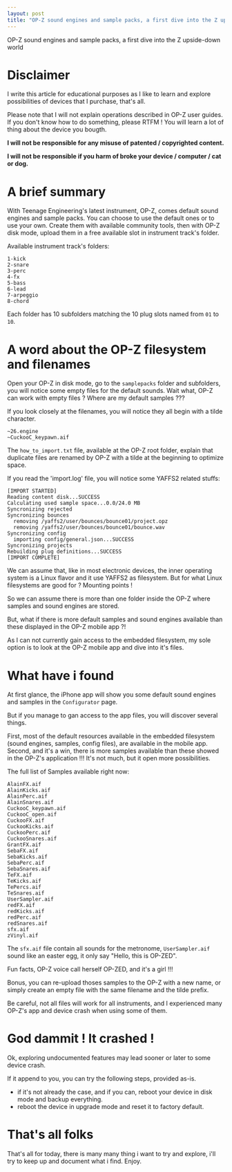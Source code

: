 ```yaml
---
layout: post
title: "OP-Z sound engines and sample packs, a first dive into the Z upside-down world"
---
```


OP-Z sound engines and sample packs, a first dive into the Z upside-down world

# Disclaimer

I write this article for educational purposes as I like to learn and explore possibilities of devices that I purchase, that's all.

Please note that I will not explain operations described in OP-Z user guides. If you don't know how to do something, please RTFM !
You will learn a lot of thing about the device you bougth.

**I will not be responsible for any misuse of patented / copyrighted content.**

**I will not be responsible if you harm of broke your device / computer / cat or dog.**


# A brief summary

With Teenage Engineering's latest instrument, OP-Z, comes default sound engines and sample packs.
You can choose to use the default ones or to use your own. Create them with available community tools, then with OP-Z disk mode, upload them in a free available slot in instrument track's folder.

Available instrument track's folders:
```
1-kick
2-snare
3-perc
4-fx
5-bass
6-lead
7-arpeggio
8-chord
```

Each folder has 10 subfolders matching the 10 plug slots named from `01` to `10`.


# A word about the OP-Z filesystem and filenames

Open your OP-Z in disk mode, go to the `samplepacks` folder and subfolders, you will notice some empty files for the default sounds.
Wait what, OP-Z can work with empty files ? Where are my default samples ???

If you look closely at the filenames, you will notice they all begin with a tilde character.

```
~26.engine
~CuckooC_keypawn.aif
```

The `how_to_import.txt` file, available at the OP-Z root folder, explain that duplicate files are renamed by OP-Z with a tilde at the beginning to optimize space.

If you read the 'import.log' file, you will notice some YAFFS2 related stuffs:

```
[IMPORT STARTED]
Reading content disk...SUCCESS
Calculating used sample space...0.0/24.0 MB
Syncronizing rejected
Syncronizing bounces
  removing /yaffs2/user/bounces/bounce01/project.opz
  removing /yaffs2/user/bounces/bounce01/bounce.wav
Syncronizing config
  importing config/general.json...SUCCESS
Syncronizing projects
Rebuilding plug definitions...SUCCESS
[IMPORT COMPLETE]
```

We can assume that, like in most electronic devices, the inner operating system is a Linux flavor and it use YAFFS2 as filesystem. But for what Linux filesystems are good for ? Mounting points !

So we can assume there is more than one folder inside the OP-Z where samples and sound engines are stored.

But, what if there is more default samples and sound engines available than these displayed in the OP-Z mobile app ?!

As I can not currently gain access to the embedded filesystem, my sole option is to look at the OP-Z mobile app and dive into it's files.


# What have i found


At first glance, the iPhone app will show you some default sound engines and samples in the `Configurator` page.

But if you manage to gan access to the app files, you will discover several things.

First, most of the default resources  available in the embedded filesystem (sound engines, samples, config files), are available in the mobile app.
Second, and it's a win, there is more samples available than these showed in the OP-Z's application !!! It's not much, but it open more possibilities.

The full list of Samples available right now:

```
AlainFX.aif
AlainKicks.aif
AlainPerc.aif
AlainSnares.aif
CuckooC_keypawn.aif
CuckooC_open.aif
CuckooFX.aif
CuckooKicks.aif
CuckooPerc.aif
CuckooSnares.aif
GrantFX.aif
SebaFX.aif
SebaKicks.aif
SebaPerc.aif
SebaSnares.aif
TeFX.aif
TeKicks.aif
TePercs.aif
TeSnares.aif
UserSampler.aif
redFX.aif
redKicks.aif
redPerc.aif
redSnares.aif
sfx.aif
zVinyl.aif
```

The `sfx.aif` file contain all sounds for the metronome, `UserSampler.aif` sound like an easter egg, it only say "Hello, this is OP-ZED".

Fun facts, OP-Z voice call herself OP-ZED, and it's a girl !!!

Bonus, you can re-upload thoses samples to the OP-Z with a new name, or simply create an empty file with the same filename and the tilde prefix.

Be careful, not all files will work for all instruments, and I experienced many OP-Z's app and device crash when using some of them.


# God dammit ! It crashed !

Ok, exploring undocumented features may lead sooner or later to some device crash.

If it append to you, you can try the following steps, provided as-is.

- if it's not already the case, and if you can, reboot your device in disk mode and backup everything.
- reboot the device in upgrade mode and reset it to factory default.


# That's all folks

That's all for today, there is many many thing i want to try and explore, i'll try to keep up and document what i find.
Enjoy.
